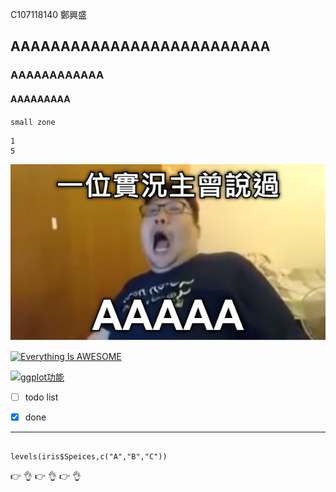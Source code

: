 C107118140
鄭興盛


## AAAAAAAAAAAAAAAAAAAAAAAAAA


### AAAAAAAAAAAA

#### AAAAAAAAA

`small zone`


```big zone
1
5
```


![NKFUST](NKFUST.jpg "第一科大")



[![Everything Is AWESOME](https://img.youtube.com/vi/StTqXEQ2l-Y/0.jpg)](https://www.youtube.com/watch?v=StTqXEQ2l-Y "Everything Is AWESOME")

[![ggplot功能](https://img.youtube.com/vi/0kmb6mNkPWs/0.jpg)](https://www.youtube.com/watch?v=0kmb6mNkPWs "ggplot功能")

- [ ] todo list
 
- [x] done

---
```R=

levels(iris$Speices,c("A","B","C"))

```

:point_right:
:ok_hand:
:point_right:
:ok_hand:
:point_right:
:ok_hand:


